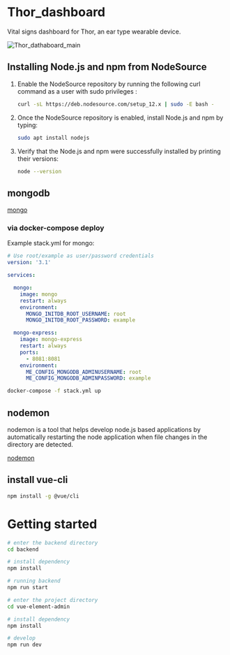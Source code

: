 # Thor_dashboard
Vital signs dashboard for Thor, an ear type wearable device.

![Thor_dathaboard_main](https://imgur.com/V7JYSWQ)



## Installing Node.js and npm from NodeSource

1. Enable the NodeSource repository by running the following curl command as a user with sudo privileges :

    ```bash
    curl -sL https://deb.nodesource.com/setup_12.x | sudo -E bash -
    ```

2. Once the NodeSource repository is enabled, install Node.js and npm by typing:

    ```bash
    sudo apt install nodejs
    ```

3. Verify that the Node.js and npm were successfully installed by printing their versions:

    ```bash
    node --version
    ```

## mongodb

[mongo](https://hub.docker.com/_/mongo)

### via docker-compose deploy

Example stack.yml for mongo:

```yaml
# Use root/example as user/password credentials
version: '3.1'

services:

  mongo:
    image: mongo
    restart: always
    environment:
      MONGO_INITDB_ROOT_USERNAME: root
      MONGO_INITDB_ROOT_PASSWORD: example

  mongo-express:
    image: mongo-express
    restart: always
    ports:
      - 8081:8081
    environment:
      ME_CONFIG_MONGODB_ADMINUSERNAME: root
      ME_CONFIG_MONGODB_ADMINPASSWORD: example
```

```bash
docker-compose -f stack.yml up
```

## nodemon

nodemon is a tool that helps develop node.js based applications by automatically restarting the node application when file changes in the directory are detected.

[nodemon](https://www.npmjs.com/package/nodemon)

## install vue-cli

```bash
npm install -g @vue/cli
```

# Getting started

```bash
# enter the backend directory
cd backend

# install dependency
npm install

# running backend
npm run start
```

```bash
# enter the project directory
cd vue-element-admin

# install dependency
npm install

# develop
npm run dev
```


